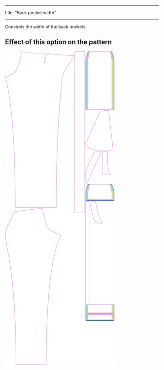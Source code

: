 - - -
title: "Back pocket width"
- - -

Constrols the width of the back pockets.

## Effect of this option on the pattern

![This image shows the effect of this option by superimposing several variants that have a different value for this option](charlie_backpocketwidth_sample.svg "Effect of this option on the pattern")
